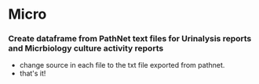 # Micro
### Create dataframe from PathNet text files for Urinalysis reports and Micrbiology culture activity reports
- change source in each file to the txt file exported from pathnet.
- that's it!
